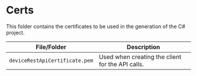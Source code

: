 # Certs

This folder contains the certificates to be used in the generation of the C# project.

| File/Folder                              | Description                                                                         |
| ---------------------------------------- | ----------------------------------------------------------------------------------- |
| `deviceRestApiCertificate.pem`           | Used when creating the client for the API calls.                                    |


